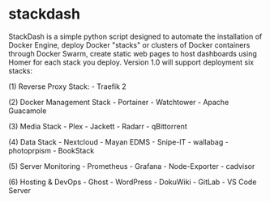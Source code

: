 # stackdash

StackDash is a simple python script designed to automate the installation of Docker Engine, deploy Docker "stacks" or clusters of Docker containers through Docker Swarm, create static web pages to host dashboards using Homer for each stack you deploy. Version 1.0 will support deployment six stacks: 

(1) Reverse Proxy Stack:
    - Traefik 2

(2) Docker Management Stack
    - Portainer
    - Watchtower 
    - Apache Guacamole

(3) Media Stack
    - Plex
    - Jackett
    - Radarr
    - qBittorrent

(4) Data Stack
    - Nextcloud
    - Mayan EDMS
    - Snipe-IT
    - wallabag
    - photoprpism 
    - BookStack

(5) Server Monitoring
    - Prometheus
    - Grafana
    - Node-Exporter
    - cadvisor

(6) Hosting & DevOps
    - Ghost
    - WordPress
    - DokuWiki
    - GitLab
    - VS Code Server
